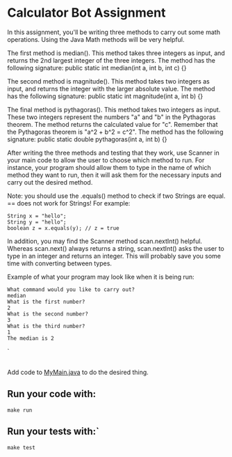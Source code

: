 # Calculator Bot Assignment

In this assignment, you'll be writing three methods to carry out some math operations. Using the Java Math methods will be very helpful.

The first method is median(). This method takes three integers as input, and returns the 2nd largest integer of the three integers. The method has the following signature: public static int median(int a, int b, int c) {}

The second method is magnitude(). This method takes two integers as input, and returns the integer with the larger absolute value. The method has the following signature: public static int magnitude(int a, int b) {}

The final method is pythagoras(). This method takes two integers as input. These two integers represent the numbers "a" and "b" in the Pythagoras theorem. The method returns the calculated value for "c". Remember that the Pythagoras theorem is "a^2 + b^2 = c^2". The method has the following signature: public static double pythagoras(int a, int b) {}

After writing the three methods and testing that they work, use Scanner in your main code to allow the user to choose which method to run. For instance, your program should allow them to type in the name of which method they want to run, then it will ask them for the necessary inputs and carry out the desired method. 

Note: you should use the .equals() method to check if two Strings are equal. == does not work for Strings! For example:
```shell script
String x = "hello";
String y = "hello";
boolean z = x.equals(y); // z = true
```

In addition, you may find the Scanner method scan.nextInt() helpful. Whereas scan.next() always returns a string, scan.nextInt() asks the user to type in an integer and returns an integer. This will probably save you some time with converting between types. 

Example of what your program may look like when it is being run:
```shell script
What command would you like to carry out?
median
What is the first number?
2
What is the second number?
3
What is the third number?
1
The median is 2
```
`
<br />
<br />

Add code to [MyMain.java](src/main/java/MyMain.java) to do the desired thing.

## Run your code with:
```shell script
make run
```

## Run your tests with:`
```shell script
make test
```